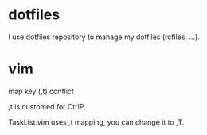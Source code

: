 dotfiles
==========

I use dotfiles repository to manage my dotfiles (rcfiles, ...).


# vim

map key (,t) conflict

,t is customed for CtrlP.

TaskList.vim uses ,t mapping,
you can change it to ,T.

